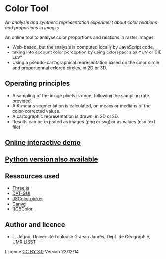 # Color Tool #

_An analysis and synthetic representation experiment about color relations and proportions in images_

An online tool to analyse color proportions and relations in raster images:

* Web-based, but the analysis is computed locally by JavaScript code.
* taking into account color perception by using colorspaces as YUV or CIE L*u*v*
* Using a pseudo-cartographical representation based on the color circle and proportionnal colored circles, in 2D or 3D.

## Operating principles
* A sampling of the image pixels is done, following the sampling rate provided.
* A K-means segmentation is calculated, on means or medians of the color-corrected values.
* A cartographic representation is drawn, in 2D or 3D.
* Results can be exported as images (png or svg) or as values (csv text file)

## [Online interactive demo](http://www.geotests.net/couleurs/v2/)
## [Python version also available](https://github.com/ljegou/PyColorTool)

## Ressources used
* [Three.js](http://threejs.org/)
* [DAT-GUI](https://code.google.com/p/dat-gui/)
* [JSColor picker](http://jscolor.com/)
* [Canvg](http://code.google.com/p/canvg/)
* [RGBColor](http://www.phpied.com/rgb-color-parser-in-javascript/)

## Author and licence
* L. Jégou, Université Toulouse-2 Jean Jaurès, Dépt. de Géographie, UMR LISST

Licence [CC BY 3.0](https://creativecommons.org/licenses/by/3.0/deed.en)
Version 23/12/14